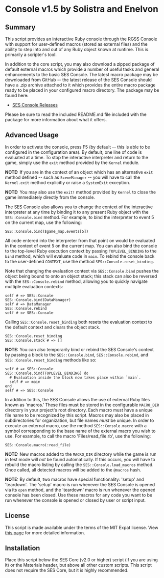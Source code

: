 
Console v1.5 by Solistra and Enelvon
=============================================================================

Summary
-----------------------------------------------------------------------------
  This script provides an interactive Ruby console through the RGSS Console
with support for user-defined macros (stored as external files) and the
ability to step into and out of any Ruby object known at runtime. This is
primarily a scripter's tool.

  In addition to the core script, you may also download a zipped package of
default external macros which provide a number of useful tasks and general
enhancements to the basic SES Console. The latest macro package may be
downloaded from GitHub -- the latest release of the SES Console should have a
.zip archive attached to it which provides the entire macro package ready to
be placed in your configured macro directory. The package may be found here:

  * [SES Console Releases](https://github.com/sesvxace/console/releases)

Please be sure to read the included README.md file included with the package
for more information about what it offers.

Advanced Usage
-----------------------------------------------------------------------------
  In order to activate the console, press F5 (by default -- this is able to
be configured in the configuration area). By default, one line of code is
evaluated at a time. To stop the interactive interpreter and return to the
game, simply use the `exit` method provided by the `Kernel` module.

  **NOTE:** If you are in the context of an object which has an alternative
`exit` method defined -- such as `SceneManager` -- you will have to call the
`Kernel.exit` method explicitly or raise a `SystemExit` exception.

  **NOTE:** You may also use the `exit!` method provided by `Kernel` to close
the game immediately directly from the console.

  The SES Console also allows you to change the context of the interactive
interpreter at any time by binding it to any present Ruby object with the
`SES::Console.bind` method. For example, to bind the interpreter to event 5
on the current map, use the following:

    SES::Console.bind($game_map.events[5])

  All code entered into the interpreter from that point on would be evaluated
in the context of event 5 on the current map. You can also bind the console
to the top-level Ruby execution context by passing `TOPLEVEL_BINDING` to the
`bind` method, which will evaluate code in `main`. To rebind the console back
to the user-defined `CONTEXT`, use the method `SES::Console.reset_binding`.

  Note that changing the evaluation context via `SES::Console.bind` pushes
the object being bound to onto an object stack; this stack can also be
reversed with the `SES::Console.rebind` method, allowing you to quickly
navigate multiple evaluation contexts:

    self # => SES::Console
    SES::Console.bind(DataManager)
    self # => DataManager
    SES::Console.rebind
    self # => SES::Console

  Calling `SES::Console.reset_binding` both resets the evaluation context to
the default context and clears the object stack.

    SES::Console.reset_binding
    SES::Console.stack # => []

  **NOTE:** You can also temporarily bind or rebind the SES Console's context
by passing a block to the `SES::Console.bind`, `SES::Console.rebind`, and
`SES::Console.reset_binding` methods like so:

    self # => SES::Console
    SES::Console.bind(TOPLEVEL_BINDING) do
      # Evaluation inside the block now takes place within `main`.
      self # => main
    end
    self # => SES::Console

  In addition to this, the SES Console allows the use of external Ruby files
known as 'macros.' These files must be stored in the configurable `MACRO_DIR`
directory in your project's root directory. Each macro must have a unique
file name to be recognized by this script. Macros may also be placed in
subdirectories for organization, but file names *must* be unique. In order to
execute an external macro, use the method `SES::Console.macro` with a symbol
corresponding to the base name of the external macro you wish to use. For
example, to call the macro 'Files/read_file.rb', use the following:

    SES::Console.macro(:read_file)

  **NOTE:** New macros added to the `MACRO_DIR` directory while the game is
run in test mode will *not* be found automatically. If this occurs, you will
have to rebuild the macro listing by calling the `SES::Console.load_macros`
method. Once called, all detected macros will be added to the `@macros` hash.

  **NOTE:** By default, two macros have special functionality: 'setup' and
'teardown'. The 'setup' macro is run whenever the SES Console is opened via
its `open` method, and the 'teardown' macro is run whenever the opened
console has been closed. Use these macros for any code you want to be run
whenever the console is opened or closed by user or script input.

License
-----------------------------------------------------------------------------
  This script is made available under the terms of the MIT Expat license.
View [this page](http://sesvxace.wordpress.com/license/) for more detailed
information.

Installation
-----------------------------------------------------------------------------
  Place this script below the SES Core (v2.0 or higher) script (if you are
using it) or the Materials header, but above all other custom scripts. This
script does not require the SES Core, but it is highly recommended.

